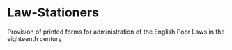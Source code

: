 # Law-Stationers
Provision of printed forms for administration of the English Poor Laws in the eighteenth century

